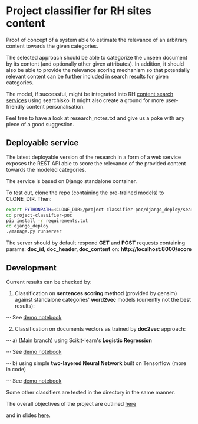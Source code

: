 # Project classifier for RH sites content
Proof of concept of a system able to estimate the relevance of an arbitrary content towards the given categories.

The selected approach should be able to categorize the unseen document by its content (and optionally other given attributes).
In addition, it should also be able to provide the relevance scoring mechanism so that potentially relevant content can be further included in search results for given categories.

The model, if successful, might be integrated into RH 
[content search services](https://developers.redhat.com/resources) using searchisko. It might also create a ground for more user-friendly content personalisation.

Feel free to have a look at research_notes.txt and give us a poke with any piece of a good suggestion.

## Deployable service

The latest deployable version of the research in a form of a web service exposes the REST API able to score the relevance of the provided content towards the modeled categories.

The service is based on Django standalone container.

To test out, clone the repo (containing the pre-trained models) to CLONE_DIR. Then:

```bash
export PYTHONPATH=<CLONE_DIR>/project-classifier-poc/django_deploy/search_service
cd project-classifier-poc
pip install -r requirements.txt
cd django_deploy
./manage.py runserver
```

The server should by default respond **GET** and **POST** requests containing params: **doc_id, doc_header, doc_content** on: **http://localhost:8000/score**

## Development

Current results can be checked by:
1. Classification on **sentences scoring method** (provided by gensim) against standalone categories' **word2vec** models (currently not the best results):

⋅⋅⋅ See [demo notebook](https://github.com/searchisko/project-classifier-poc/tree/master/classifiers/model/w2v_classifier_demo.ipynb)

2. Classification on documents vectors as trained by **doc2vec** approach:

⋅⋅⋅ a) (Main branch) using Scikit-learn's **Logistic Regression**

⋅⋅⋅ See [demo notebook](https://github.com/searchisko/project-classifier-poc/blob/master/classifiers/model/d2v_superior_classifier_logreg_evaled.ipynb)    

⋅⋅⋅ b) using simple **two-layered Neural Network** built on Tensorflow (more in code)

⋅⋅⋅ See [demo notebook](https://github.com/searchisko/project-classifier-poc/tree/master/classifiers/model/d2v_superior_classifier_neural_nb_evaled.ipynb)

Some other classifiers are tested in the directory in the same manner.


The overall objectives of the project are outlined [here](https://issues.jboss.org/browse/RHDENG-1111)

and in slides [here](https://github.com/searchisko/project-classifier-poc/tree/master/classifiers/info).
